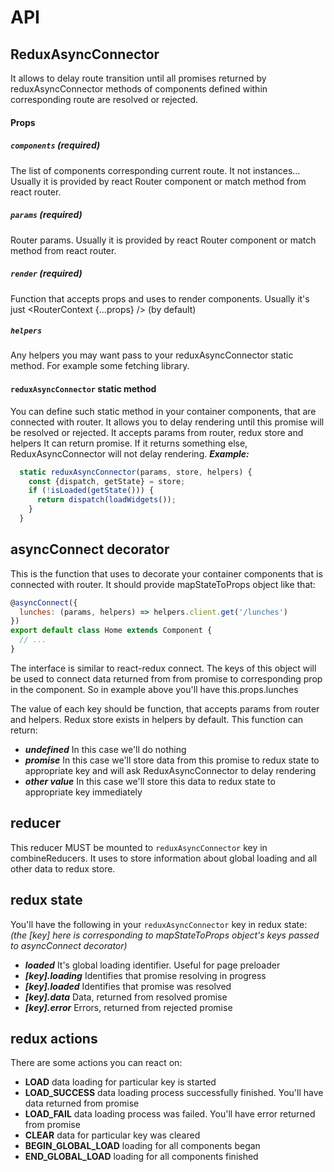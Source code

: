 API
============

## ReduxAsyncConnector
It allows to delay route transition until all promises returned by reduxAsyncConnector methods of components defined within corresponding route are resolved or rejected.

#### Props
##### `components` (required)
The list of components corresponding current route. It not instances...
Usually it is provided by react Router component or match method from react router.

##### `params` (required)
Router params.
Usually it is provided by react Router component or match method from react router.

##### `render` (required)
Function that accepts props and uses to render components.
Usually it's just <RouterContext {...props} /> (by default)

##### `helpers`
Any helpers you may want pass to your reduxAsyncConnector static method.
For example some fetching library.

#### `reduxAsyncConnector` static method
You can define such static method in your container components, that are connected with router.
It allows you to delay rendering until this promise will be resolved or rejected.
It accepts params from router, redux store and helpers
It can return promise. If it returns something else, ReduxAsyncConnector will not delay rendering.
_**Example:**_
```js
  static reduxAsyncConnector(params, store, helpers) {
    const {dispatch, getState} = store;
    if (!isLoaded(getState())) {
      return dispatch(loadWidgets());
    }
  }
```

## asyncConnect decorator
This is the function that uses to decorate your container components that is connected with router.
It should provide mapStateToProps object like that:

```js
@asyncConnect({
  lunches: (params, helpers) => helpers.client.get('/lunches')
})
export default class Home extends Component {
  // ...
}
```

The interface is similar to react-redux connect. The keys of this object will be used to connect data returned from from promise to corresponding prop in the component.
So in example above you'll have this.props.lunches

The value of each key should be function, that accepts params from router and helpers. Redux store exists in helpers by default.
This function can return:
- _**undefined**_ In this case we'll do nothing
- _**promise**_ In this case we'll store data from this promise to redux state to appropriate key and will ask ReduxAsyncConnector to delay rendering
- _**other value**_ In this case we'll store this data to redux state to appropriate key immediately

## reducer
This reducer MUST be mounted to `reduxAsyncConnector` key in combineReducers.
It uses to store information about global loading and all other data to redux store.

## redux state
You'll have the following in your `reduxAsyncConnector` key in redux state:
_(the [key] here is corresponding to mapStateToProps object's keys passed to asyncConnect decorator)_

- _**loaded**_ It's global loading identifier. Useful for page preloader
- _**[key].loading**_ Identifies that promise resolving in progress
- _**[key].loaded**_ Identifies that promise was resolved
- _**[key].data**_ Data, returned from resolved promise
- _**[key].error**_ Errors, returned from rejected promise

## redux actions
There are some actions you can react on:
- **LOAD** data loading for particular key is started
- **LOAD_SUCCESS** data loading process successfully finished. You'll have data returned from promise
- **LOAD_FAIL** data loading process was failed. You'll have error returned from promise
- **CLEAR** data for particular key was cleared
- **BEGIN_GLOBAL_LOAD** loading for all components began
- **END_GLOBAL_LOAD** loading for all components finished
